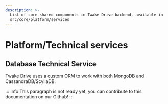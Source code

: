 ```yaml
---
description: >-
  List of core shared components in Twake Drive backend, available in
  src/core/platform/services
---
```


# Platform/Technical services

## **Database Technical Service**
<!-- TODO[NOT UP TO DATE] -->
Twake Drive uses a custom ORM to work with both MongoDB and CassandraDB/ScyllaDB.

::: info
This paragraph is not ready yet, you can contribute to this documentation on our Github!
:::
